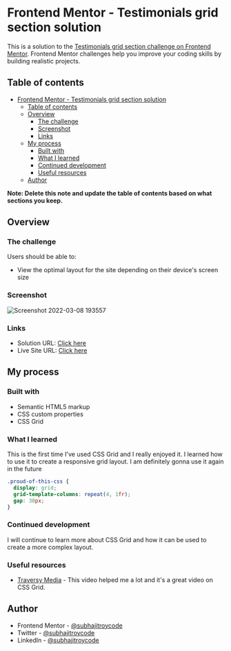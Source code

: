 # Frontend Mentor - Testimonials grid section solution

This is a solution to the [Testimonials grid section challenge on Frontend Mentor](https://www.frontendmentor.io/challenges/testimonials-grid-section-Nnw6J7Un7). Frontend Mentor challenges help you improve your coding skills by building realistic projects. 

## Table of contents

- [Frontend Mentor - Testimonials grid section solution](#frontend-mentor---testimonials-grid-section-solution)
  - [Table of contents](#table-of-contents)
  - [Overview](#overview)
    - [The challenge](#the-challenge)
    - [Screenshot](#screenshot)
    - [Links](#links)
  - [My process](#my-process)
    - [Built with](#built-with)
    - [What I learned](#what-i-learned)
    - [Continued development](#continued-development)
    - [Useful resources](#useful-resources)
  - [Author](#author)

**Note: Delete this note and update the table of contents based on what sections you keep.**

## Overview

### The challenge

Users should be able to:

- View the optimal layout for the site depending on their device's screen size

### Screenshot

![Screenshot 2022-03-08 193557](https://user-images.githubusercontent.com/72935263/157253716-9d1db7df-c04f-4e8a-a7b0-c7fe838692e8.png)


### Links

- Solution URL: [Click here](https://www.frontendmentor.io/solutions/testimonials-responsive-page-using-css-grid-P_-2k03Nh)
- Live Site URL: [Click here](https://subhajitroycode.github.io/testimonials-grid-section/)

## My process

### Built with

- Semantic HTML5 markup
- CSS custom properties
- CSS Grid


### What I learned

This is the first time I've used CSS Grid and I really enjoyed it. I learned how to use it to create a responsive grid layout. I am definitely gonna use it again in the future



```css
.proud-of-this-css {
  display: grid;
  grid-template-columns: repeat(4, 1fr);
  gap: 30px;
}
```


### Continued development

I will continue to learn more about CSS Grid and how it can be used to create a more complex layout.
### Useful resources

- [Traversy Media](https://www.youtube.com/watch?v=0xMQfnTU6oo) - This video helped me a lot and it's a great video on CSS Grid.


## Author


- Frontend Mentor - [@subhajitroycode](https://www.frontendmentor.io/profile/subhajitroycode)
- Twitter - [@subhajitroycode](https://www.twitter.com/subhajitroycode)
- LinkedIn - [@subhajitroycode](https://www.linkedin.com/in/subhajitroycode)

